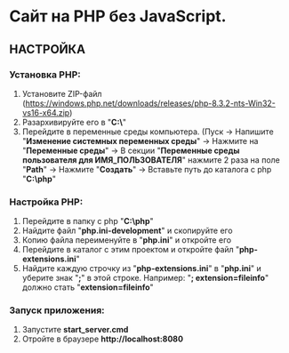 # Сайт на PHP без JavaScript.

## НАСТРОЙКА

### Установка PHP:
1. Установите ZIP-файл (https://windows.php.net/downloads/releases/php-8.3.2-nts-Win32-vs16-x64.zip)
2. Разархивируйте его в "**C:\\**"
3. Перейдите в переменные среды компьютера. (Пуск -> Напишите "**Изменение системных переменных среды**" -> Нажмите на "**Переменные среды**" -> В секции "**Переменные среды пользователя для ИМЯ_ПОЛЬЗОВАТЕЛЯ**" нажмите 2 раза на поле "**Path**" -> Нажмите "**Создать**" -> Вставьте путь до каталога с php "**C:\\php**"

### Настройка PHP:
1. Перейдите в папку с php "**C:\\php**"
2. Найдите файл "**php.ini-development**" и скопируйте его
3. Копию файла переименуйте в "**php.ini**" и откройте его
5. Перейдите в каталог с этим проектом и откройте файл "**php-extensions.ini**"
6. Найдите каждую строчку из "**php-extensions.ini**" в "**php.ini**" и уберите знак "**;**" в этой строке. Например: "**; extension=fileinfo**" должно стать "**extension=fileinfo**"

### Запуск приложения:
1. Запустите **start_server.cmd**
2. Отройте в браузере **http://localhost:8080**
